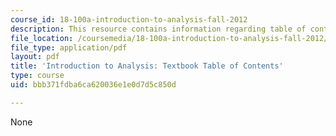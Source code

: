 ```yaml
---
course_id: 18-100a-introduction-to-analysis-fall-2012
description: This resource contains information regarding table of contents.
file_location: /coursemedia/18-100a-introduction-to-analysis-fall-2012/bbb371fdba6ca620036e1e0d7d5c850d_MIT18_100AF12_Tab_of_Cont.pdf
file_type: application/pdf
layout: pdf
title: 'Introduction to Analysis: Textbook Table of Contents'
type: course
uid: bbb371fdba6ca620036e1e0d7d5c850d

---
```

None